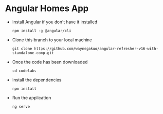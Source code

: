 # Angular Homes App
- Install Angular if you don't have it installed

  `npm install -g @angular/cli`

- Clone this branch to your local machine

  `git clone https://github.com/waynegakuo/angular-refresher-v16-with-standalone-comp.git`

- Once the code has been downloaded

  `cd codelabs`

- Install the dependencies

  `npm install` 

- Run the application 

  `ng serve`
